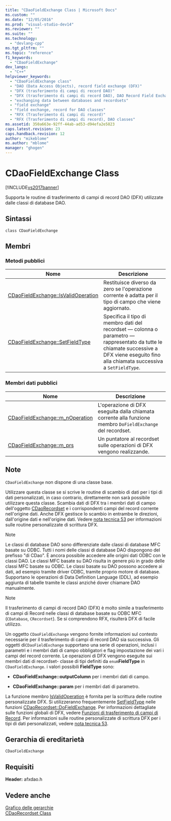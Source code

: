```yaml
---
title: "CDaoFieldExchange Class | Microsoft Docs"
ms.custom: ""
ms.date: "12/05/2016"
ms.prod: "visual-studio-dev14"
ms.reviewer: ""
ms.suite: ""
ms.technology: 
  - "devlang-cpp"
ms.tgt_pltfrm: ""
ms.topic: "reference"
f1_keywords: 
  - "CDaoFieldExchange"
dev_langs: 
  - "C++"
helpviewer_keywords: 
  - "CDaoFieldExchange class"
  - "DAO (Data Access Objects), record field exchange (DFX)"
  - "DFX (trasferimento di campi di record DAO)"
  - "DFX (trasferimento di campi di record DAO), DAO Record Field Exchange"
  - "exchanging data between databases and recordsets"
  - "field exchange"
  - "field exchange, record for DAO classes"
  - "RFX (Trasferimento di campi di record)"
  - "RFX (Trasferimento di campi di record), DAO classes"
ms.assetid: 350a663e-92ff-44ab-ad53-d94efa2e5823
caps.latest.revision: 23
caps.handback.revision: 12
author: "mikeblome"
ms.author: "mblome"
manager: "ghogen"
---
```

# CDaoFieldExchange Class
[!INCLUDE[vs2017banner](../../assembler/inline/includes/vs2017banner.md)]

Supporta le routine di trasferimento di campi di record DAO \(DFX\) utilizzate dalle classi di database DAO.  
  
## Sintassi  
  
```  
class CDaoFieldExchange  
```  
  
## Membri  
  
### Metodi pubblici  
  
|Nome|Descrizione|  
|----------|-----------------|  
|[CDaoFieldExchange::IsValidOperation](../Topic/CDaoFieldExchange::IsValidOperation.md)|Restituisce diverso da zero se l'operazione corrente è adatta per il tipo di campo che viene aggiornato.|  
|[CDaoFieldExchange::SetFieldType](../Topic/CDaoFieldExchange::SetFieldType.md)|Specifica il tipo di membro dati del recordset — colonna o parametro — rappresentato da tutte le chiamate successive a DFX viene eseguito fino alla chiamata successiva a `SetFieldType`.|  
  
### Membri dati pubblici  
  
|Nome|Descrizione|  
|----------|-----------------|  
|[CDaoFieldExchange::m\_nOperation](../Topic/CDaoFieldExchange::m_nOperation.md)|L'operazione di DFX eseguita dalla chiamata corrente alla funzione membro `DoFieldExchange` del recordset.|  
|[CDaoFieldExchange::m\_prs](../Topic/CDaoFieldExchange::m_prs.md)|Un puntatore al recordset sulle operazioni di DFX vengono realizzande.|  
  
## Note  
 `CDaoFieldExchange` non dispone di una classe base.  
  
 Utilizzare questa classe se si scrive le routine di scambio di dati per i tipi di dati personalizzati, in caso contrario, direttamente non sarà possibile utilizzare questa classe.  Scambia dati di DFX tra i membri dati di campo dell'oggetto [CDaoRecordset](../../mfc/reference/cdaorecordset-class.md) e i corrispondenti campi del record corrente nell'origine dati.  Anche DFX gestisce lo scambio in entrambe le direzioni, dall'origine dati e nell'origine dati.  Vedere [nota tecnica 53](../../mfc/tn053-custom-dfx-routines-for-dao-database-classes.md) per informazioni sulle routine personalizzate di scrittura DFX.  
  
> [!NOTE]
>  Le classi di database DAO sono differenziate dalle classi di database MFC basate su ODBC.  Tutti i nomi delle classi di database DAO dispongono del prefisso "di CDao".  È ancora possibile accedere alle origini dati ODBC con le classi DAO.  Le classi MFC basate su DAO risulta in genere più in grado delle classi MFC basate su ODBC.  Le classi basate su DAO possono accedere ai dati, ad esempio tramite driver ODBC, tramite proprio motore di database.  Supportano le operazioni di Data Definition Language \(DDL\), ad esempio aggiunta di tabelle tramite le classi anziché dover chiamare DAO manualmente.  
  
> [!NOTE]
>  Il trasferimento di campi di record DAO \(DFX\) è molto simile a trasferimento di campi di Record nelle classi di database basate su ODBC MFC \(`CDatabase`, `CRecordset`\).  Se si comprendono RFX, risulterà DFX di facile utilizzo.  
  
 Un oggetto `CDaoFieldExchange` vengono fornite informazioni sul contesto necessarie per il trasferimento di campi di record DAO sia successiva.  Gli oggetti di`CDaoFieldExchange` supportano una serie di operazioni, inclusi i parametri e i membri dati di campo obbligatori e flag impostazione dei vari i campi del record corrente.  Le operazioni di DFX vengono eseguite sui membri dati di recordset\- classe di tipi definiti da `enum`**FieldType** in `CDaoFieldExchange`.  i valori possibili **FieldType** sono:  
  
-   **CDaoFieldExchange::outputColumn** per i membri dati di campo.  
  
-   **CDaoFieldExchange::param** per i membri dati di parametro.  
  
 La funzione membro [IsValidOperation](../Topic/CDaoFieldExchange::IsValidOperation.md) è fornita per la scrittura delle routine personalizzate DFX.  Si utilizzeranno frequentemente [SetFieldType](../Topic/CDaoFieldExchange::SetFieldType.md) nelle funzioni [CDaoRecordset::DoFieldExchange](../Topic/CDaoRecordset::DoFieldExchange.md).  Per informazioni dettagliate sulle funzioni globali di DFX, vedere [Funzioni di trasferimento di campi di Record](../../mfc/reference/record-field-exchange-functions.md).  Per informazioni sulle routine personalizzate di scrittura DFX per i tipi di dati personalizzati, vedere [nota tecnica 53](../../mfc/tn053-custom-dfx-routines-for-dao-database-classes.md).  
  
## Gerarchia di ereditarietà  
 `CDaoFieldExchange`  
  
## Requisiti  
 **Header:** afxdao.h  
  
## Vedere anche  
 [Grafico delle gerarchie](../../mfc/hierarchy-chart.md)   
 [CDaoRecordset Class](../../mfc/reference/cdaorecordset-class.md)